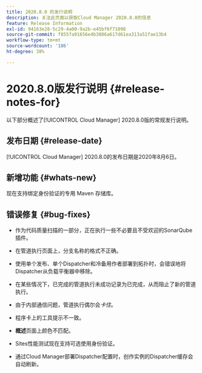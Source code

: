 ```yaml
---
title: 2020.8.0 的发行说明
description: 关注此页面以获取Cloud Manager 2020.8.0的信息
feature: Release Information
exl-id: 94163e28-5c29-4a00-9a2b-e45bf6f71098
source-git-commit: f855fa91656e4b3806a617d61ea313a51fae13b4
workflow-type: tm+mt
source-wordcount: '186'
ht-degree: 38%

---
```


# 2020.8.0版发行说明 {#release-notes-for}

以下部分概述了[!UICONTROL Cloud Manager] 2020.8.0版的常规发行说明。

## 发布日期 {#release-date}

[!UICONTROL Cloud Manager] 2020.8.0的发布日期是2020年8月6日。

## 新增功能 {#whats-new}

现在支持绑定身份验证的专用 Maven 存储库。

## 错误修复 {#bug-fixes}

* 作为代码质量扫描的一部分，正在执行一些不必要且不受欢迎的SonarQube插件。

* 在管道执行页面上，分支名称的格式不正确。

* 使用单个发布、单个Dispatcher和冷备用作者部署到拓扑时，会错误地将Dispatcher从负载平衡器中移除。

* 在某些情况下，已完成的管道执行未成功记录为已完成，从而阻止了新的管道执行。

* 由于内部通信问题，管道执行偶尔会&#x200B;*卡住*。

* 程序卡上的工具提示不一致。

* **概述**&#x200B;页面上颜色不匹配。

* Sites性能测试现在支持可选使用身份验证。

* 通过Cloud Manager部署Dispatcher配置时，创作实例的Dispatcher缓存会自动刷新。
